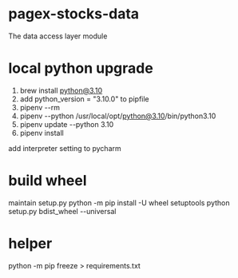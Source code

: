 # pagex-stocks-data
The data access layer module

# local python upgrade

1. brew install python@3.10
2. add python_version = "3.10.0" to pipfile
3. pipenv --rm
4. pipenv --python /usr/local/opt/python@3.10/bin/python3.10
5. pipenv update --python 3.10
6. pipenv install

add interpreter setting to pycharm

# build wheel
maintain setup.py
python -m pip install -U wheel setuptools
python setup.py bdist_wheel --universal

# helper
python -m pip freeze > requirements.txt
